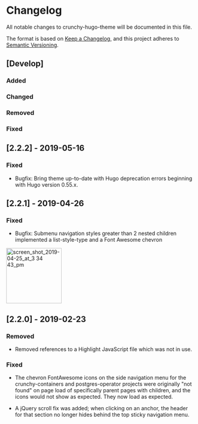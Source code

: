 # Changelog
All notable changes to crunchy-hugo-theme will be documented in this file.

The format is based on [Keep a Changelog](https://keepachangelog.com/en/1.0.0/),
and this project adheres to [Semantic Versioning](https://semver.org/spec/v2.0.0.html).

## [Develop]

### Added

### Changed

### Removed

### Fixed

## [2.2.2] - 2019-05-16

### Fixed

- Bugfix: Bring theme up-to-date with Hugo deprecation errors beginning with Hugo version 0.55.x. 

## [2.2.1] - 2019-04-26

### Fixed

- Bugfix: Submenu navigation styles greater than 2 nested children implemented a list-style-type and a Font Awesome chevron

<img width="148" alt="screen_shot_2019-04-25_at_3 34 43_pm" src="https://user-images.githubusercontent.com/8406707/56821861-5400b080-6804-11e9-8401-1cfff984396a.png">

## [2.2.0] - 2019-02-23

### Removed

- Removed references to a Highlight JavaScript file which was not in use.

### Fixed

- The chevron FontAwesome icons on the side navigation menu for the crunchy-containers and postgres-operator projects were originally "not found" on page load of specifically parent pages with children, and the icons would not show as expected. They now load as expected.

- A jQuery scroll fix was added; when clicking on an anchor, the header for that section no longer hides behind the top sticky navigation menu.

